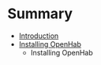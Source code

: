 # Summary

* [Introduction](README.md)
* [Installing OpenHab](chapter1.md)
   * Installing OpenHab

